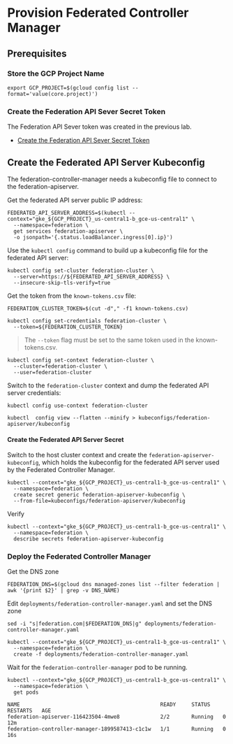 # Provision Federated Controller Manager

## Prerequisites

### Store the GCP Project Name

```
export GCP_PROJECT=$(gcloud config list --format='value(core.project)')
```

### Create the Federation API Sever Secret Token

The Federation API Sever token was created in the previous lab.

* [Create the Federation API Sever Secret Token](provision-federation-apiserver.md#create-the-federation-api-server-secret)

## Create the Federated API Server Kubeconfig

The federation-controller-manager needs a kubeconfig file to connect to the federation-apiserver.

Get the federated API server public IP address:

```
FEDERATED_API_SERVER_ADDRESS=$(kubectl --context="gke_${GCP_PROJECT}_us-central1-b_gce-us-central1" \
  --namespace=federation \
  get services federation-apiserver \
  -o jsonpath='{.status.loadBalancer.ingress[0].ip}')
```

Use the `kubectl config` command to build up a kubeconfig file for the federated API server:

```
kubectl config set-cluster federation-cluster \
  --server=https://${FEDERATED_API_SERVER_ADDRESS} \
  --insecure-skip-tls-verify=true
```

Get the token from the `known-tokens.csv` file:

```
FEDERATION_CLUSTER_TOKEN=$(cut -d"," -f1 known-tokens.csv)
```

```
kubectl config set-credentials federation-cluster \
  --token=${FEDERATION_CLUSTER_TOKEN}
```

> The `--token` flag must be set to the same token used in the known-tokens.csv.

```
kubectl config set-context federation-cluster \
  --cluster=federation-cluster \
  --user=federation-cluster
```

Switch to the `federation-cluster` context and dump the federated API server credentials:

```
kubectl config use-context federation-cluster
```

```
kubectl  config view --flatten --minify > kubeconfigs/federation-apiserver/kubeconfig
```

#### Create the Federated API Server Secret

Switch to the host cluster context and create the `federation-apiserver-kubeconfig`, which holds the kubeconfig for the federated API server used by the Federated Controller Manager.

```
kubectl --context="gke_${GCP_PROJECT}_us-central1-b_gce-us-central1" \
  --namespace=federation \
  create secret generic federation-apiserver-kubeconfig \
  --from-file=kubeconfigs/federation-apiserver/kubeconfig
```

Verify

```
kubectl --context="gke_${GCP_PROJECT}_us-central1-b_gce-us-central1" \
  --namespace=federation \
  describe secrets federation-apiserver-kubeconfig
```

### Deploy the Federated Controller Manager

Get the DNS zone
```
FEDERATION_DNS=$(gcloud dns managed-zones list --filter federation | awk '{print $2}' | grep -v DNS_NAME)
```

Edit `deployments/federation-controller-manager.yaml` and set the DNS zone

```
sed -i "s|federation.com|$FEDERATION_DNS|g" deployments/federation-controller-manager.yaml
```

```
kubectl --context="gke_${GCP_PROJECT}_us-central1-b_gce-us-central1" \
  --namespace=federation \
  create -f deployments/federation-controller-manager.yaml
```

Wait for the `federation-controller-manager` pod to be running.

```
kubectl --context="gke_${GCP_PROJECT}_us-central1-b_gce-us-central1" \
  --namespace=federation \
  get pods
```

```
NAME                                             READY     STATUS    RESTARTS   AGE
federation-apiserver-116423504-4mwe8             2/2       Running   0          12m
federation-controller-manager-1899587413-c1c1w   1/1       Running   0          16s
```
